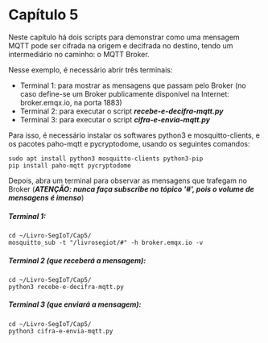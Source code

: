 # Capítulo 5

Neste capítulo há dois scripts para demonstrar como uma mensagem MQTT pode ser cifrada na origem e decifrada no destino, tendo um intermediário no caminho: o MQTT Broker.

Nesse exemplo, é necessário abrir três terminais:

- Terminal 1: para mostrar as mensagens que passam pelo Broker (no caso define-se um Broker publicamente disponível na Internet: broker.emqx.io, na porta 1883)
- Terminal 2: para executar o script ***recebe-e-decifra-mqtt.py***
- Terminal 3: para executar o script ***cifra-e-envia-mqtt.py***

Para isso, é necessário instalar os softwares python3 e mosquitto-clients, e os pacotes paho-mqtt e pycryptodome, usando os seguintes comandos:
```
sudo apt install python3 mosquitto-clients python3-pip
pip install paho-mqtt pycryptodome
```


Depois, abra um terminal para observar as mensagens que trafegam no Broker (***ATENÇÃO: nunca faça subscribe no tópico '#', pois o volume de mensagens é imenso***)



##### Terminal 1:
```
cd ~/Livro-SegIoT/Cap5/
mosquitto_sub -t "/livrosegiot/#" -h broker.emqx.io -v
```

##### Terminal 2 (que receberá a mensagem):
```
cd ~/Livro-SegIoT/Cap5/
python3 recebe-e-decifra-mqtt.py
```

##### Terminal 3 (que enviará a mensagem):
```
cd ~/Livro-SegIoT/Cap5/
python3 cifra-e-envia-mqtt.py
```
